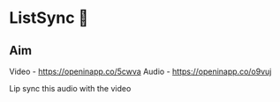 # ListSync 👄



## Aim
Video - https://openinapp.co/5cwva
Audio - https://openinapp.co/o9vuj

Lip sync this audio with the video